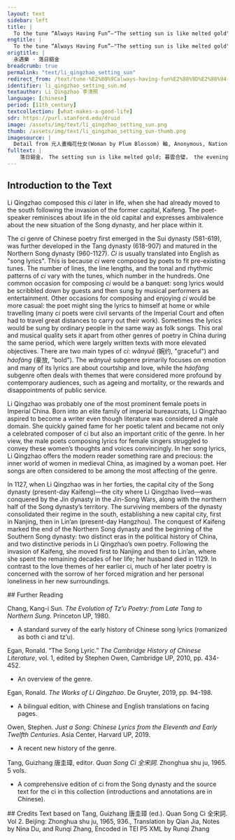 ```yaml
---
layout: text
sidebar: left
title: |
  To the tune “Always Having Fun”—"The setting sun is like melted gold" | 永遇樂 · 落日鎔金
engtitle: |
  To the tune “Always Having Fun”—"The setting sun is like melted gold"
origtitle: |
  永遇樂 · 落日鎔金
breadcrumb: true
permalink: "text/li_qingzhao_setting_sun"
redirect_from: /text/tune-%E2%80%9Calways-having-fun%E2%80%9D%E2%80%94-setting-sun-melted-gold
identifier: li_qingzhao_setting_sun.md
textauthor: Li Qingzhao 李清照
language: [chinese]
period: [11th_century]
textcollection: [what-makes-a-good-life]
sdr: https://purl.stanford.edu/druid 
image: /assets/img/text/li_qingzhao_setting_sun.png
thumb: /assets/img/text/li_qingzhao_setting_sun-thumb.png
imagesource: |
  Detail from 元人畫梅花仕女(Woman by Plum Blossom) 軸, Anonymous, National Palace Museum, Accession Number: K2A000362N000000000PAA [Public Domain]
fulltext: |
    落日鎔金， The setting sun is like melted gold; 暮雲合璧， the evening cloud circles the jade disc. 人在何處。 Where do I find myself? 染柳煙濃。 The willows are tinted with heavy mist; 吹梅笛怨， the flute plays the regretful tune “Plum Blossoms Fall.” 春意知幾許。 Who knows how much spring feeling is left? 元宵佳節， It is the First Full Moon Festival. 融和天氣， The weather is nice and balmy, 次第豈無風雨。 but how will there not be wind or rain in an instant? 來相召、 Someone invited me, 香車寶馬， sending a fragrant carriage and fine horses; 謝他酒朋詩侶。 yet I refused to be his companion for wine and songs. 中州盛日， In the glorious days in the MiddlelandThis is a typical reference to the territories of the Northern Song dynasty. In this case the Middleland specifically refers to the capital of the Northern Song dynasty, Bian Jing (now Kai Feng city in Henan Province, China).,  閨門多暇， there was so much leisure in the women’s quarters. 記得偏重三五。 I remember how Three FiveThree Five refers to the fifteenth day of the first month in the lunar calendar, which is the First Full Moon Festival. was grandly celebrated.  鋪翠冠兒， The kingfisher-feather caps, 撚金雪柳， the gold thread wrapping the snowy willows, 簇帶爭濟楚。 all kinds of hair ornaments, competing with one another in gorgeousness. 如今憔悴， Now I am haggard and sallow, 風鬟霜鬢， With wind-blown hair and frost-touched temples. 怕見夜間出去。 I refrain from going out at night. 不如向、 It is better to 簾兒底下， hide behind the lowered curtains, 聽人笑語。 listening to the talk and laughter of others. 
--- 
```

## Introduction to the Text 
<p>Li Qingzhao composed this <em>ci</em> later in life, when she had already moved to the south following the invasion of the former capital, Kaifeng. The poet-speaker reminisces about life in the old capital and expresses ambivalence about the new situation of the Song dynasty, and her place within it.</p> <p>The <em>ci</em> genre of Chinese poetry first emerged in the Sui dynasty (581-619), was further developed in the Tang dynasty (618-907) and matured in the Northern Song dynasty (960-1127). <em>Ci</em> is usually translated into English as "song lyrics". This is because <em>ci</em> were composed by poets to fit pre-existing tunes. The number of lines, the line lengths, and the tonal and rhythmic patterns of <em>ci</em> vary with the tunes, which number in the hundreds. One common occasion for composing <em>ci</em> would be a banquet: song lyrics would be scribbled down by guests and then sung by musical performers as entertainment. Other occasions for composing and enjoying <em>ci</em> would be more casual: the poet might sing the lyrics to himself at home or while travelling (many <em>ci</em> poets were civil servants of the Imperial Court and often had to travel great distances to carry out their work). Sometimes the lyrics would be sung by ordinary people in the same way as folk songs. This oral and musical quality sets it apart from other genres of poetry in China during the same period, which were largely written texts with more elevated objectives. There are two main types of <em>ci</em>: <em>wǎnyuē</em> (婉约, "graceful") and <em>háofàng</em> (豪放, "bold"). The <em>wǎnyuē</em> subgenre primarily focuses on emotion and many of its lyrics are about courtship and love, while the<em> háofàng</em> subgenre often deals with themes that were considered more profound by contemporary audiences, such as ageing and mortality, or the rewards and disappointments of public service.</p> <p>Li Qingzhao was probably one of the most prominent female poets in Imperial China. Born into an elite family of imperial bureaucrats, Li Qingzhao aspired to become a writer even though literature was considered a male domain. She quickly gained fame for her poetic talent and became not only a celebrated composer of ci but also an important critic of the genre. In her view, the male poets composing lyrics for female singers struggled to convey these women’s thoughts and voices convincingly. In her song lyrics, Li Qingzhao offers the modern reader something rare and precious: the inner world of women in medieval China, as imagined by a woman poet. Her songs are often considered to be among the most affecting of the genre.</p> <p>In 1127, when Li Qingzhao was in her forties, the capital city of the Song dynasty (present-day Kaifeng)—the city where Li Qingzhao lived—was conquered by the Jin dynasty in the Jin-Song Wars, along with the northern half of the Song dynasty’s territory. The surviving members of the dynasty consolidated their regime in the south, establishing a new capital city, first in Nanjing, then in Lin’an (present-day Hangzhou). The conquest of Kaifeng marked the end of the Northern Song dynasty and the beginning of the Southern Song dynasty: two distinct eras in the political history of China, and two distinctive periods in Li Qingzhao’s own poetry. Following the invasion of Kaifeng, she moved first to Nanjing and then to Lin’an, where she spent the remaining decades of her life; her husband died in 1129. In contrast to the love themes of her earlier ci, much of her later poetry is concerned with the sorrow of her forced migration and her personal loneliness in her new surroundings.</p>
## Further Reading 
<p>Chang, Kang-i Sun. <em>The Evolution of Tz’u Poetry: from Late Tang to Northern Sung</em>. Princeton UP, 1980.</p> <ul> <li>A standard survey of the early history of Chinese song lyrics (romanized as both ci and tz’u).</li> </ul> <p>Egan, Ronald. “The Song Lyric.” <em>The Cambridge History of Chinese Literature</em>, vol. 1, edited by Stephen Owen, Cambridge UP, 2010, pp. 434-452.</p> <ul> <li>An overview of the genre.</li> </ul> <p>Egan, Ronald. <em>The Works of Li Qingzhao</em>. De Gruyter, 2019, pp. 94-198.</p> <ul> <li>A bilingual edition, with Chinese and English translations on facing pages.</li> </ul> <p>Owen, Stephen. <em>Just a Song: Chinese Lyrics from the Eleventh and Early Twelfth Centuries</em>. Asia Center, Harvard UP, 2019.</p> <ul> <li>A recent new history of the genre.</li> </ul> <p>Tang, Guizhang 唐圭璋, editor. <em>Quan Song Ci 全宋詞</em>. Zhonghua shu ju, 1965. 5 vols.</p> <ul> <li>A comprehensive edition of ci from the Song dynasty and the source text for the ci in this collection (introductions and annotations are in Chinese).</li> </ul>
## Credits
Text based on Tang, Guizhang 唐圭璋 (ed.). Quan Song Ci 全宋詞. Vol 2. Beijing: Zhonghua shu ju, 1965, 936., Translation by Qian Jia, Notes by Nina Du,  and Runqi Zhang, Encoded in TEI P5 XML by Runqi Zhang
